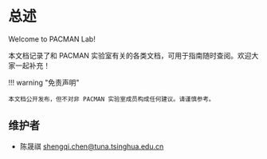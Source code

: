 # 总述

Welcome to PACMAN Lab!

本文档记录了和 PACMAN 实验室有关的各类文档，可用于指南随时查阅。欢迎大家一起补充！

!!! warning "免责声明"

    本文档公开发布，但不对非 PACMAN 实验室成员构成任何建议。请谨慎参考。

## 维护者

* 陈晟祺 <shengqi.chen@tuna.tsinghua.edu.cn>
